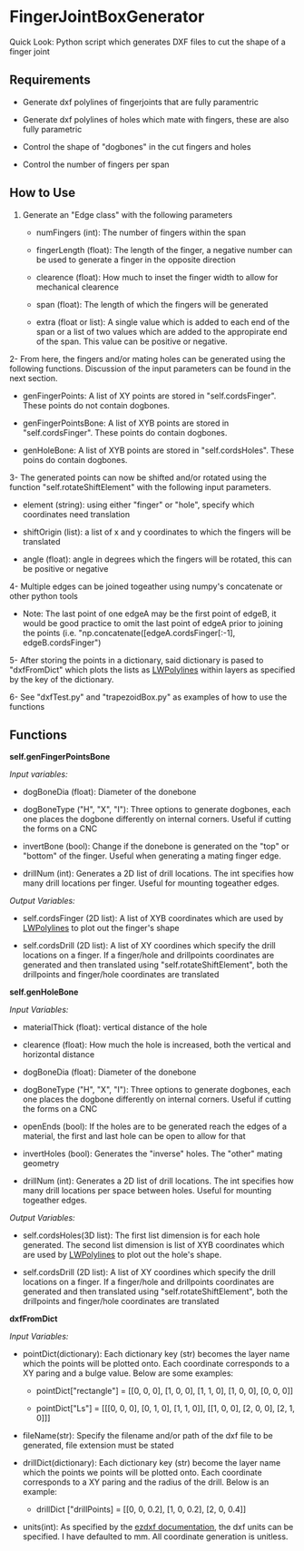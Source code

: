 # FingerJointBoxGenerator

Quick Look: Python script which generates DXF files to cut the shape of a finger joint

## Requirements

- Generate dxf polylines of fingerjoints that are fully paramentric

- Generate dxf polylines of holes which mate with fingers, these are also fully parametric

- Control the shape of "dogbones" in the cut fingers and holes

- Control the number of fingers per span

## How to Use

1. Generate an "Edge class" with the following parameters
   
   - numFingers (int): The number of fingers within the span
   
   - fingerLength (float): The length of the finger, a negative number can be used to generate a finger in the opposite direction
   
   - clearence (float): How much to inset the finger width to allow for mechanical clearence
   
   - span (float): The length of which the fingers will be generated
   
   - extra (float or list): A single value which is added to each end of the span or a list of two values which are added to the appropirate end of the span. This value can be positive or negative.

2- From here, the fingers and/or mating holes can be generated using the following functions. Discussion of the input parameters can be found in the next section.

- genFingerPoints: A list of XY points are stored in "self.cordsFinger". These points do not contain dogbones.

- genFingerPointsBone: A list of XYB points are stored in "self.cordsFinger". These points do contain dogbones.

- genHoleBone: A list of XYB points are stored in "self.cordsHoles". These poins do contain dogbones.

3- The generated points can now be shifted and/or rotated using the function "self.rotateShiftElement" with the following input parameters.

- element (string): using either "finger" or "hole", specify which coordinates need translation

- shiftOrigin (list): a list of x and y coordinates to which the fingers will be translated

- angle (float): angle in degrees which the fingers will be rotated, this can be positive or negative

4- Multiple edges can be joined togeather using numpy's concatenate or other python tools

- Note: The last point of one edgeA may be the first point of edgeB, it would be good practice to omit the last point of edgeA prior to joining the points (i.e. "np.concatenate([edgeA.cordsFinger[:-1], edgeB.cordsFinger")

5- After storing the points in a dictionary, said dictionary is pased to "dxfFromDict" which plots the lists as [LWPolylines](https://ezdxf.readthedocs.io/en/stable/dxfentities/lwpolyline.html) within layers as specified by the key of the dictionary.

6- See "dxfTest.py" and "trapezoidBox.py" as examples of how to use the functions

## Functions

**self.genFingerPointsBone**

*Input variables:*

- dogBoneDia (float): Diameter of the donebone

- dogBoneType ("H", "X", "I"): Three options to generate dogbones, each one places the dogbone differently on internal corners. Useful if cutting the forms on a CNC

- invertBone (bool): Change if the donebone is generated on the "top" or "bottom" of the finger. Useful when generating a mating finger edge.

- drillNum (int): Generates a 2D list of drill locations. The int specifies how many drill locations per finger. Useful for mounting togeather edges.

*Output Variables:*

- self.cordsFinger (2D list): A list of XYB coordinates which are used by [LWPolylines](https://ezdxf.readthedocs.io/en/stable/dxfentities/lwpolyline.html) to plot out the finger's shape

- self.cordsDrill (2D list): A list of XY coordines which specify the drill locations on a finger. If a finger/hole and drillpoints coordinates are generated and then translated using "self.rotateShiftElement", both the drillpoints and finger/hole coordinates are translated

**self.genHoleBone**

*Input Variables:*

- materialThick (float): vertical distance of the hole

- clearence (float): How much the hole is increased, both the vertical and horizontal distance

- dogBoneDia (float): Diameter of the donebone

- dogBoneType ("H", "X", "I"): Three options to generate dogbones, each one places the dogbone differently on internal corners. Useful if cutting the forms on a CNC

- openEnds (bool): If the holes are to be generated reach the edges of a material, the first and last hole can be open to allow for that

- invertHoles (bool): Generates the "inverse" holes. The "other" mating geometry

- drillNum (int): Generates a 2D list of drill locations. The int specifies how many drill locations per space between holes. Useful for mounting togeather edges.

*Output Variables:*

- self.cordsHoles(3D list): The first list dimension is for each hole generated. The second list dimension is list of XYB coordinates which are used by [LWPolylines](https://ezdxf.readthedocs.io/en/stable/dxfentities/lwpolyline.html) to plot out the hole's shape.

- self.cordsDrill (2D list): A list of XY coordines which specify the drill locations on a finger. If a finger/hole and drillpoints coordinates are generated and then translated using "self.rotateShiftElement", both the drillpoints and finger/hole coordinates are translated

**dxfFromDict**

*Input Variables:*

- pointDict(dictionary): Each dictionary key (str) becomes the layer name which the points will be plotted onto. Each coordinate corresponds to a XY paring and a bulge value. Below are some examples:
  
  - pointDict["rectangle"] = [[0, 0, 0], [1, 0, 0], [1, 1, 0], [1, 0, 0], [0, 0, 0]]
  
  - pointDict["Ls"] = [[[0, 0, 0], [0, 1, 0], [1, 1, 0]], [[1, 0, 0], [2, 0, 0], [2, 1, 0]]] 

- fileName(str): Specify the filename and/or path of the dxf file to be generated, file extension must be stated

- drillDict(dictionary): Each dictionary key (str) become the layer name which the points we points will be plotted onto. Each coordinate corresponds to a XY paring and the radius of the drill. Below is an example:
  
  - drillDict ["drillPoints] = [[0, 0, 0.2], [1, 0, 0.2], [2, 0, 0.4]]

- units(int): As specified by the [ezdxf documentation](https://ezdxf.readthedocs.io/en/stable/concepts/units.html#module-ezdxf.units), the dxf units can be specified. I have defaulted to mm. All coordinate generation is unitless.
